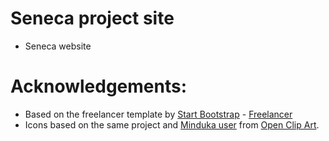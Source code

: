 # Seneca project site

* Seneca website

# Acknowledgements:

* Based on the freelancer template by [Start Bootstrap](http://startbootstrap.com/) - [Freelancer](http://startbootstrap.com/template-overviews/freelancer/)
* Icons based on the same project and [Minduka user](https://openclipart.org/user-detail/Minduka) from [Open Clip Art](https://openclipart.org).


